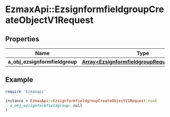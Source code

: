 # EzmaxApi::EzsignformfieldgroupCreateObjectV1Request

## Properties

| Name | Type | Description | Notes |
| ---- | ---- | ----------- | ----- |
| **a_obj_ezsignformfieldgroup** | [**Array&lt;EzsignformfieldgroupRequestCompound&gt;**](EzsignformfieldgroupRequestCompound.md) |  |  |

## Example

```ruby
require 'Ezmaxapi'

instance = EzmaxApi::EzsignformfieldgroupCreateObjectV1Request.new(
  a_obj_ezsignformfieldgroup: null
)
```

